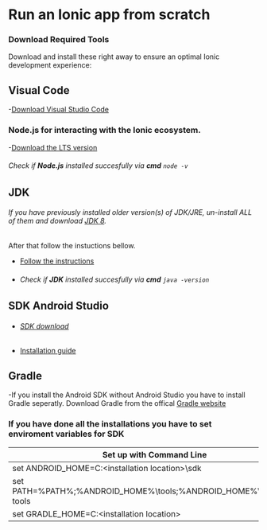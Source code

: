 # Run an Ionic app from scratch

### Download Required Tools

Download and install these right away to ensure an optimal Ionic development experience:


## **Visual Code**
-[Download Visual Studio Code](https://code.visualstudio.com/download)



### **Node.js** for interacting with the Ionic ecosystem. 
-[Download the LTS version](https://nodejs.org/en/)
###### Check if **Node.js** installed succesfully via **cmd**  `node -v`




## **JDK**

###### If you have previously installed older version(s) of JDK/JRE, un-install ALL of them and download [JDK 8](https://www.oracle.com/java/technologies/javase/javase-jdk8-downloads.html).
After that follow the instuctions bellow.

- [Follow the instructions](https://www3.ntu.edu.sg/home/ehchua/programming/howto/JDK_Howto.html)
- ###### Check if **JDK** installed succesfully via **cmd**  `java -version`




## **SDK Android Studio**
- ###### [SDK download](https://developer.android.com/studio/index.html#downloads)

- [Installation guide](https://ionicframework.com/docs/developing/android)




## **Gradle**

-If you install the Android SDK without Android Studio you have to install Gradle seperatly.
 Download Gradle from the offical [Gradle website](https://gradle.org/)


### If you have done all the installations you have to set enviroment variables for SDK

|                     Set up with Command Line                       |
| ------------------------------------------------------------------ |
| set ANDROID_HOME=C:\<installation location>\sdk                    |
| set PATH=%PATH%;%ANDROID_HOME%\tools;%ANDROID_HOME%\platform-tools |
| set GRADLE_HOME=C:\<installation location>                         |

